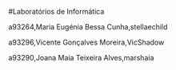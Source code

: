 #Laboratórios de Informática

a93264,Maria Eugénia Bessa Cunha,stellaechild 

a93296,Vicente Gonçalves Moreira,VicShadow 

a93290,Joana Maia Teixeira Alves,marshaia 

